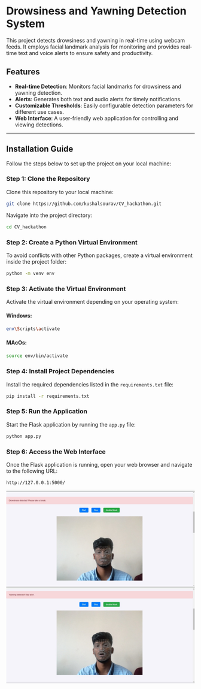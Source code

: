 # Drowsiness and Yawning Detection System

This project detects drowsiness and yawning in real-time using webcam feeds. It employs facial landmark analysis for monitoring and provides real-time text and voice alerts to ensure safety and productivity.

## Features
- **Real-time Detection**: Monitors facial landmarks for drowsiness and yawning detection.
- **Alerts**: Generates both text and audio alerts for timely notifications.
- **Customizable Thresholds**: Easily configurable detection parameters for different use cases.
- **Web Interface**: A user-friendly web application for controlling and viewing detections.

---

## Installation Guide

Follow the steps below to set up the project on your local machine:

### Step 1: Clone the Repository
Clone this repository to your local machine:
```bash
git clone https://github.com/kushalsourav/CV_hackathon.git
```
Navigate into the project directory:
```bash
cd CV_hackathon
```
### Step 2: Create a Python Virtual Environment

To avoid conflicts with other Python packages, create a virtual environment inside the project folder:

```bash
python -m venv env
```
### Step 3: Activate the Virtual Environment
Activate the virtual environment depending on your operating system:

#### Windows:
```bash
env\Scripts\activate
```
#### MAcOs:
```bash
source env/bin/activate
```

### Step 4: Install Project Dependencies
Install the required dependencies listed in the `requirements.txt` file:

```bash
pip install -r requirements.txt
```

### Step 5: Run the Application
Start the Flask application by running the `app.py` file:

```bash
python app.py
```



### Step 6: Access the Web Interface
Once the Flask application is running, open your web browser and navigate to the following URL:

```bash
http://127.0.0.1:5000/
```

![Drowsiness Detection System](drowsiness_image.jpg)
![Yawning Detection System](yawning_image.jpg)
